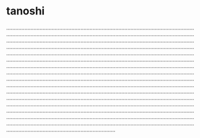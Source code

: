 # tanoshi

........................................................................................................................................................................................................................................................................................................................................................................................................................................................................................................................................................................................................................................................................................................................................................................................................................................................................................................................................................................................................................................................................................................................................................................................................................................................................................................................................................................................................................................................................................................................................................................................................................................................................................................................................................................................................................................................................................................................................................................................................................................................................................................................................